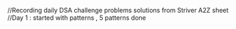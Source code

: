 //Recording daily DSA challenge problems solutions from Striver A2Z sheet
//Day 1 : started with patterns , 5 patterns done

